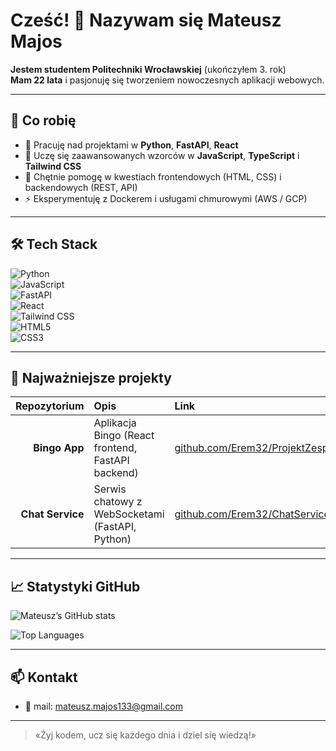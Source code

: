 # Cześć! 👋 Nazywam się Mateusz Majos

**Jestem studentem Politechniki Wrocławskiej** (ukończyłem 3. rok)  
**Mam 22 lata** i pasjonuję się tworzeniem nowoczesnych aplikacji webowych.

---

## 🚀 Co robię

- 🔭 Pracuję nad projektami w **Python**, **FastAPI**, **React**  
- 🌱 Uczę się zaawansowanych wzorców w **JavaScript**, **TypeScript** i **Tailwind CSS**  
- 💬 Chętnie pomogę w kwestiach frontendowych (HTML, CSS) i backendowych (REST, API)  
- ⚡ Eksperymentuję z Dockerem i usługami chmurowymi (AWS / GCP)

---

## 🛠️ Tech Stack

![Python](https://img.shields.io/badge/-Python-333?logo=python)  
![JavaScript](https://img.shields.io/badge/-JavaScript-333?logo=javascript)  
![FastAPI](https://img.shields.io/badge/-FastAPI-333?logo=fastapi)  
![React](https://img.shields.io/badge/-React-333?logo=react)  
![Tailwind CSS](https://img.shields.io/badge/-Tailwind_CSS-333?logo=tailwind-css)  
![HTML5](https://img.shields.io/badge/-HTML5-333?logo=html5)  
![CSS3](https://img.shields.io/badge/-CSS3-333?logo=css3)

---

## 📂 Najważniejsze projekty

| Repozytorium      | Opis                                             | Link                                                                                  |
|------------------:|:-------------------------------------------------|:--------------------------------------------------------------------------------------|
| **Bingo App**     | Aplikacja Bingo (React frontend, FastAPI backend) | [github.com/Erem32/ProjektZespolowy](https://github.com/Erem32/ProjektZespolowy)       |
| **Chat Service**  | Serwis chatowy z WebSocketami (FastAPI, Python)   | [github.com/Erem32/ChatService](https://github.com/Erem32/ChatService)                 |



---

## 📈 Statystyki GitHub

![Mateusz’s GitHub stats](https://github-readme-stats.vercel.app/api?username=Erem32&show_icons=true&theme=radical)

![Top Languages](https://github-readme-stats.vercel.app/api/top-langs?username=Erem32&layout=compact&theme=radical)

---

## 📫 Kontakt

- 📧 mail: [mateusz.majos133@gmail.com](mailto:mateusz.majos133@gmail.com)

---

> «Żyj kodem, ucz się każdego dnia i dziel się wiedzą!»
